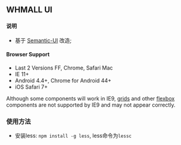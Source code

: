 ## WHMALL UI

#### 说明
- 基于 [Semantic-UI](https://github.com/Semantic-Org/Semantic-UI) 改造;


#### Browser Support

* Last 2 Versions FF, Chrome, Safari Mac
* IE 11+
* Android 4.4+, Chrome for Android 44+
* iOS Safari 7+

Although some components will work in IE9, [grids](http://semantic-ui.com/collections/grid.html) and other [flexbox](https://developer.mozilla.org/en-US/docs/Web/Guide/CSS/Flexible_boxes) components are not supported by IE9 and may not appear correctly.

### 使用方法
- 安装less: `npm install -g less`, less命令为`lessc`


